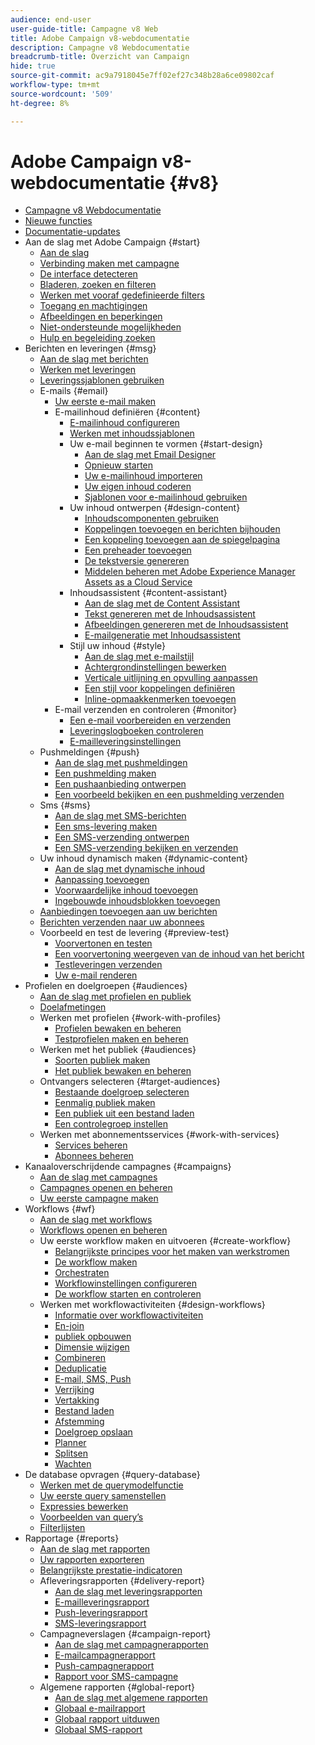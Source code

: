 ```yaml
---
audience: end-user
user-guide-title: Campagne v8 Web
title: Adobe Campaign v8-webdocumentatie
description: Campagne v8 Webdocumentatie
breadcrumb-title: Overzicht van Campaign
hide: true
source-git-commit: ac9a7918045e7ff02ef27c348b28a6ce09802caf
workflow-type: tm+mt
source-wordcount: '509'
ht-degree: 8%

---
```



# Adobe Campaign v8-webdocumentatie {#v8}

+ [Campagne v8 Webdocumentatie](campaign-web-home.md)
+ [Nieuwe functies](rn/whats-new.md)
+ [Documentatie-updates](rn/documentation-updates.md)
+ Aan de slag met Adobe Campaign {#start}
   + [Aan de slag](get-started/get-started.md)
   + [Verbinding maken met campagne](get-started/connect-to-campaign.md)
   + [De interface detecteren](get-started/user-interface.md)
   + [Bladeren, zoeken en filteren](get-started/list-filters.md)
   + [Werken met vooraf gedefinieerde filters](get-started/predefined-filters.md)
   + [Toegang en machtigingen](get-started/permissions.md)
   + [Afbeeldingen en beperkingen](get-started/guardrails.md)
   + [Niet-ondersteunde mogelijkheden](get-started/unsupported.md)
   + [Hulp en begeleiding zoeken](get-started/using-ai.md)
+ Berichten en leveringen {#msg}
   + [Aan de slag met berichten](msg/gs-messages.md)
   + [Werken met leveringen](msg/gs-deliveries.md)
   + [Leveringssjablonen gebruiken](msg/delivery-template.md)
   + E-mails {#email}
      + [Uw eerste e-mail maken](email/create-email.md)
      + E-mailinhoud definiëren {#content}
         + [E-mailinhoud configureren](email/edit-content.md)
         + [Werken met inhoudssjablonen](email/create-email-templates.md)
         + Uw e-mail beginnen te vormen {#start-design}
            + [Aan de slag met Email Designer](email/get-started-email-designer.md)
            + [Opnieuw starten](email/create-email-content.md)
            + [Uw e-mailinhoud importeren](email/existing-content.md)
            + [Uw eigen inhoud coderen](email/code-content.md)
            + [Sjablonen voor e-mailinhoud gebruiken](email/use-email-templates.md)
         + Uw inhoud ontwerpen {#design-content}
            + [Inhoudscomponenten gebruiken](email/content-components.md)
            + [Koppelingen toevoegen en berichten bijhouden](email/message-tracking.md)
            + [Een koppeling toevoegen aan de spiegelpagina](email/mirror-page.md)
            + [Een preheader toevoegen](email/preheader.md)
            + [De tekstversie genereren](email/text-version-email.md)
            + [Middelen beheren met Adobe Experience Manager Assets as a Cloud Service](email/aem-assets.md)
         + Inhoudsassistent {#content-assistant}
            + [Aan de slag met de Content Assistant](email/generative-gs.md)
            + [Tekst genereren met de Inhoudsassistent](email/generative-content.md)
            + [Afbeeldingen genereren met de Inhoudsassistent](email/generative-image.md)
            + [E-mailgeneratie met Inhoudsassistent](email/generative-email.md)
         + Stijl uw inhoud {#style}
            + [Aan de slag met e-mailstijl](email/get-started-email-style.md)
            + [Achtergrondinstellingen bewerken](email/backgrounds.md)
            + [Verticale uitlijning en opvulling aanpassen](email/alignment-and-padding.md)
            + [Een stijl voor koppelingen definiëren](email/styling-links.md)
            + [Inline-opmaakkenmerken toevoegen](email/inline-styling.md)
      + E-mail verzenden en controleren {#monitor}
         + [Een e-mail voorbereiden en verzenden](monitor/prepare-send.md)
         + [Leveringslogboeken controleren](monitor/delivery-logs.md)
         + [E-mailleveringsinstellingen](advanced-settings/delivery-settings.md)
   + Pushmeldingen {#push}
      + [Aan de slag met pushmeldingen](push/gs-push.md)
      + [Een pushmelding maken](push/create-push.md)
      + [Een pushaanbieding ontwerpen](push/content-push.md)
      + [Een voorbeeld bekijken en een pushmelding verzenden](push/send-push.md)
   + Sms {#sms}
      + [Aan de slag met SMS-berichten](sms/gs-sms.md)
      + [Een sms-levering maken](sms/create-sms.md)
      + [Een SMS-verzending ontwerpen](sms/content-sms.md)
      + [Een SMS-verzending bekijken en verzenden](sms/send-sms.md)
   + Uw inhoud dynamisch maken {#dynamic-content}
      + [Aan de slag met dynamische inhoud](personalization/gs-personalization.md)
      + [Aanpassing toevoegen](personalization/personalize.md)
      + [Voorwaardelijke inhoud toevoegen](personalization/conditions.md)
      + [Ingebouwde inhoudsblokken toevoegen](personalization/content-blocks.md)
   + [Aanbiedingen toevoegen aan uw berichten](msg/offers.md)
   + [Berichten verzenden naar uw abonnees](msg/send-to-subscribers.md)
   + Voorbeeld en test de levering {#preview-test}
      + [Voorvertonen en testen](preview-test/preview-test.md)
      + [Een voorvertoning weergeven van de inhoud van het bericht](preview-test/preview-content.md)
      + [Testleveringen verzenden](preview-test/test-deliveries.md)
      + [Uw e-mail renderen](preview-test/email-rendering.md)
+ Profielen en doelgroepen {#audiences}
   + [Aan de slag met profielen en publiek](audience/gs-audiences-recipients.md)
   + [Doelafmetingen](audience/targeting-dimensions.md)
   + Werken met profielen {#work-with-profiles}
      + [Profielen bewaken en beheren](audience/about-recipients.md)
      + [Testprofielen maken en beheren](audience/test-profiles.md)
   + Werken met het publiek {#audiences}
      + [Soorten publiek maken](audience/create-audience.md)
      + [Het publiek bewaken en beheren](audience/manage-audience.md)
   + Ontvangers selecteren {#target-audiences}
      + [Bestaande doelgroep selecteren](audience/add-audience.md)
      + [Eenmalig publiek maken](audience/one-time-audience.md)
      + [Een publiek uit een bestand laden](audience/file-audience.md)
      + [Een controlegroep instellen](audience/control-group.md)
   + Werken met abonnementsservices {#work-with-services}
      + [Services beheren](audience/manage-services.md)
      + [Abonnees beheren](audience/manage-subscribers.md)
+ Kanaaloverschrijdende campagnes {#campaigns}
   + [Aan de slag met campagnes](campaigns/gs-campaigns.md)
   + [Campagnes openen en beheren](campaigns/manage-campaigns.md)
   + [Uw eerste campagne maken](campaigns/create-campaigns.md)
+ Workflows {#wf}
   + [Aan de slag met workflows](workflows/gs-workflows.md)
   + [Workflows openen en beheren](workflows/access-monitor.md)
   + Uw eerste workflow maken en uitvoeren {#create-workflow}
      + [Belangrijkste principes voor het maken van werkstromen](workflows/gs-workflow-creation.md)
      + [De workflow maken](workflows/create-workflow.md)
      + [Orchestraten](workflows/orchestrate-activities.md)
      + [Workflowinstellingen configureren](workflows/workflow-settings.md)
      + [De workflow starten en controleren](workflows/start-monitor-workflows.md)
   + Werken met workflowactiviteiten {#design-workflows}
      + [Informatie over workflowactiviteiten](workflows/activities/about-activities.md)
      + [En-join](workflows/activities/and-join.md)
      + [publiek opbouwen](workflows/activities/build-audience.md)
      + [Dimensie wijzigen](workflows/activities/change-dimension.md)
      + [Combineren](workflows/activities/combine.md)
      + [Deduplicatie](workflows/activities/deduplication.md)
      + [E-mail, SMS, Push](workflows/activities/channels.md)
      + [Verrijking](workflows/activities/enrichment.md)
      + [Vertakking](workflows/activities/fork.md)
      + [Bestand laden](workflows/activities/load-file.md)
      + [Afstemming](workflows/activities/reconciliation.md)
      + [Doelgroep opslaan](workflows/activities/save-audience.md)
      + [Planner](workflows/activities/scheduler.md)
      + [Splitsen](workflows/activities/split.md)
      + [Wachten](workflows/activities/wait.md)
+ De database opvragen {#query-database}
   + [Werken met de querymodelfunctie](query/query-modeler-overview.md)
   + [Uw eerste query samenstellen](query/build-query.md)
   + [Expressies bewerken](query/expression-editor.md)
   + [Voorbeelden van query’s](query/query-samples.md)
   + [Filterlijsten](query/filter.md)
+ Rapportage {#reports}
   + [Aan de slag met rapporten](reporting/gs-reports.md)
   + [Uw rapporten exporteren](reporting/export-reports.md)
   + [Belangrijkste prestatie-indicatoren](reporting/kpis.md)
   + Afleveringsrapporten {#delivery-report}
      + [Aan de slag met leveringsrapporten](reporting/delivery-reports.md)
      + [E-mailleveringsrapport](reporting/email-report.md)
      + [Push-leveringsrapport](reporting/push-report.md)
      + [SMS-leveringsrapport](reporting/sms-report.md)
   + Campagneverslagen {#campaign-report}
      + [Aan de slag met campagnerapporten](reporting/campaign-reports.md)
      + [E-mailcampagnerapport](reporting/campaign-reports-email.md)
      + [Push-campagnerapport](reporting/campaign-reports-push.md)
      + [Rapport voor SMS-campagne](reporting/campaign-reports-sms.md)
   + Algemene rapporten {#global-report}
      + [Aan de slag met algemene rapporten](reporting/global-reports.md)
      + [Globaal e-mailrapport](reporting/global-report-email.md)
      + [Globaal rapport uitduwen](reporting/global-report-push.md)
      + [Globaal SMS-rapport](reporting/global-report-sms.md)
